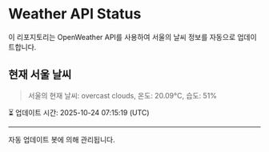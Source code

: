 
# Weather API Status

이 리포지토리는 OpenWeather API를 사용하여 서울의 날씨 정보를 자동으로 업데이트합니다.

## 현재 서울 날씨
> 서울의 현재 날씨: overcast clouds, 온도: 20.09°C, 습도: 51%

⏳ 업데이트 시간: 2025-10-24 07:15:19 (UTC)

---
자동 업데이트 봇에 의해 관리됩니다.
